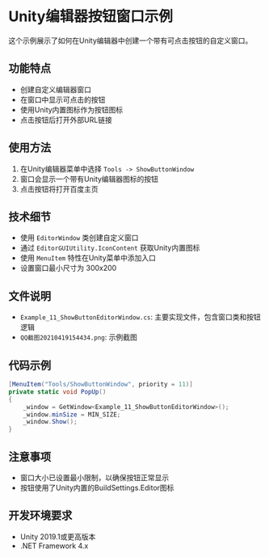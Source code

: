 # Unity编辑器按钮窗口示例

这个示例展示了如何在Unity编辑器中创建一个带有可点击按钮的自定义窗口。

## 功能特点

- 创建自定义编辑器窗口
- 在窗口中显示可点击的按钮
- 使用Unity内置图标作为按钮图标
- 点击按钮后打开外部URL链接

## 使用方法

1. 在Unity编辑器菜单中选择 `Tools -> ShowButtonWindow`
2. 窗口会显示一个带有Unity编辑器图标的按钮
3. 点击按钮将打开百度主页

## 技术细节

- 使用 `EditorWindow` 类创建自定义窗口
- 通过 `EditorGUIUtility.IconContent` 获取Unity内置图标
- 使用 `MenuItem` 特性在Unity菜单中添加入口
- 设置窗口最小尺寸为 300x200

## 文件说明

- `Example_11_ShowButtonEditorWindow.cs`: 主要实现文件，包含窗口类和按钮逻辑
- `QQ截图20210419154434.png`: 示例截图

## 代码示例

```csharp
[MenuItem("Tools/ShowButtonWindow", priority = 11)]
private static void PopUp()
{
    _window = GetWindow<Example_11_ShowButtonEditorWindow>();
    _window.minSize = MIN_SIZE;
    _window.Show();
}
```

## 注意事项

- 窗口大小已设置最小限制，以确保按钮正常显示
- 按钮使用了Unity内置的BuildSettings.Editor图标

## 开发环境要求

- Unity 2019.1或更高版本
- .NET Framework 4.x 